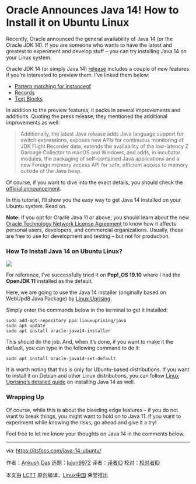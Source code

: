 [#]: collector: (lujun9972)
[#]: translator: ( )
[#]: reviewer: ( )
[#]: publisher: ( )
[#]: url: ( )
[#]: subject: (Oracle Announces Java 14! How to Install it on Ubuntu Linux)
[#]: via: (https://itsfoss.com/java-14-ubuntu/)
[#]: author: (Ankush Das https://itsfoss.com/author/ankush/)

Oracle Announces Java 14! How to Install it on Ubuntu Linux
======

Recently, Oracle announced the general availability of Java 14 (or the Oracle JDK 14). If you are someone who wants to have the latest and greatest to experiment and develop stuff – you can try installing Java 14 on your Linux system.

Oracle JDK 14 (or simply Java 14) [release][1] includes a couple of new features if you’re interested to preview them. I’ve linked them below:

  * [Pattern matching for instanceof][2]
  * [Records][3]
  * [Text Blocks][4]



In addition to the preview features, it packs in several improvements and additions. Quoting the press release, they mentioned the additional improvements as well:

> Additionally, the latest Java release adds Java language support for switch expressions, exposes new APIs for continuous monitoring of JDK Flight Recorder data, extends the availability of the low-latency Z Garbage Collector to macOS and Windows, and adds, in incubator modules, the packaging of self-contained Java applications and a new Foreign memory access API for safe, efficient access to memory outside of the Java heap.

Of course, if you want to dive into the exact details, you should check the [official announcement][1].

In this tutorial, I’ll show you the easy way to get Java 14 installed on your Ubuntu system. Read on.

**Note:** If you opt for Oracle Java 11 or above, you should learn about the new [Oracle Technology Network License Agreement][5] to know how it affects personal users, developers, and commercial organizations. Usually, these are free to use for development and testing – but not for production.

### How To Install Java 14 on Ubuntu Linux?

![][6]

For reference, I’ve successfully tried it on **Pop!_OS 19.10** where I had the **OpenJDK 11** installed as the default.

Here, we are going to use the Java 14 installer (originally based on WebUpd8 Java Package) by [Linux Uprising][7].

Simply enter the commands below in the terminal to get it installed:

```
sudo add-apt-repository ppa:linuxuprising/java
sudo apt update
sudo apt install oracle-java14-installer
```

This should do the job. And, when it’s done, if you want to make it the default, you can type in the following command to do it:

```
sudo apt install oracle-java14-set-default
```

It is worth noting that this is only for Ubuntu-based distributions. If you want to install it on Debian and other Linux distributions, you can follow [Linux Uprising’s detailed guide][7] on installing Java 14 as well.

### Wrapping Up

Of course, while this is about the bleeding edge features – if you do not want to break things, you might want to hold on to Java 11. If you want to experiment while knowing the risks, go ahead and give it a try!

Feel free to let me know your thoughts on Java 14 in the comments below.

--------------------------------------------------------------------------------

via: https://itsfoss.com/java-14-ubuntu/

作者：[Ankush Das][a]
选题：[lujun9972][b]
译者：[译者ID](https://github.com/译者ID)
校对：[校对者ID](https://github.com/校对者ID)

本文由 [LCTT](https://github.com/LCTT/TranslateProject) 原创编译，[Linux中国](https://linux.cn/) 荣誉推出

[a]: https://itsfoss.com/author/ankush/
[b]: https://github.com/lujun9972
[1]: https://www.oracle.com/corporate/pressrelease/oracle-announces-java14-031720.html
[2]: https://openjdk.java.net/jeps/305
[3]: https://openjdk.java.net/jeps/359
[4]: https://openjdk.java.net/jeps/368
[5]: https://www.oracle.com/technetwork/java/javase/overview/oracle-jdk-faqs.html
[6]: https://i1.wp.com/itsfoss.com/wp-content/uploads/2020/03/install-java-14-ubuntu.png?ssl=1
[7]: https://www.linuxuprising.com/2020/03/how-to-install-oracle-java-14-jdk14-on.html
